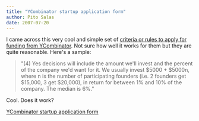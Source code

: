 ```yaml
---
title: "YCombinator startup application form"
author: Pito Salas
date: 2007-07-20
---
```




I came across this very cool and simple set of [criteria or rules to apply for
funding from YCombinator](<http://ycombinator.com/w2008.html>). Not sure how
well it works for them but they are quite reasonable. Here's a sample:

> "(4) Yes decisions will include the amount we'll invest and the percent of
> the company we'd want for it. We usually invest $5000 + $5000n, where n is
> the number of participating founders (i.e. 2 founders get $15,000, 3 get
> $20,000), in return for between 1% and 10% of the company. The median is
> 6%."

Cool. Does it work?


[YCombinator startup application form](None)
